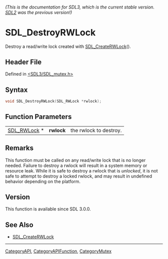 ###### (This is the documentation for SDL3, which is the current stable version. [SDL2](https://wiki.libsdl.org/SDL2/) was the previous version!)
# SDL_DestroyRWLock

Destroy a read/write lock created with [SDL_CreateRWLock](SDL_CreateRWLock)().

## Header File

Defined in [<SDL3/SDL_mutex.h>](https://github.com/libsdl-org/SDL/blob/main/include/SDL3/SDL_mutex.h)

## Syntax

```c
void SDL_DestroyRWLock(SDL_RWLock *rwlock);
```

## Function Parameters

|                            |            |                        |
| -------------------------- | ---------- | ---------------------- |
| [SDL_RWLock](SDL_RWLock) * | **rwlock** | the rwlock to destroy. |

## Remarks

This function must be called on any read/write lock that is no longer
needed. Failure to destroy a rwlock will result in a system memory or
resource leak. While it is safe to destroy a rwlock that is _unlocked_, it
is not safe to attempt to destroy a locked rwlock, and may result in
undefined behavior depending on the platform.

## Version

This function is available since SDL 3.0.0.

## See Also

- [SDL_CreateRWLock](SDL_CreateRWLock)

----
[CategoryAPI](CategoryAPI), [CategoryAPIFunction](CategoryAPIFunction), [CategoryMutex](CategoryMutex)

